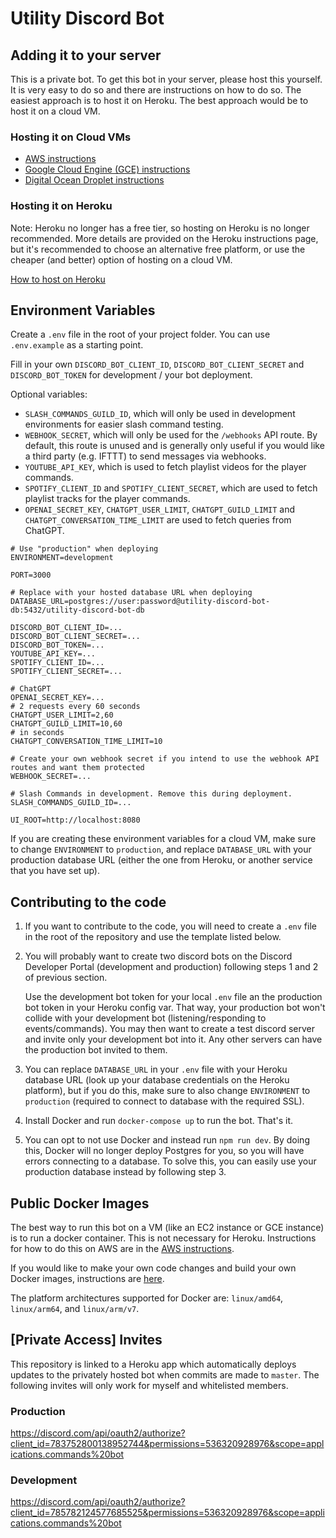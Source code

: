 # Utility Discord Bot

## Adding it to your server

This is a private bot. To get this bot in your server, please host this yourself. It is very easy to do so and there are instructions on how to do so. The easiest approach is to host it on Heroku. The best approach would be to host it on a cloud VM.

### Hosting it on Cloud VMs

- [AWS instructions](/docs/AWS-Instructions.md)
- [Google Cloud Engine (GCE) instructions](/docs/GCE-Instructions.md)
- [Digital Ocean Droplet instructions](/docs/DO-Instructions.md)

### Hosting it on Heroku

Note: Heroku no longer has a free tier, so hosting on Heroku is no longer recommended. More details are provided on the Heroku instructions page, but it's recommended to choose an alternative free platform, or use the cheaper (and better) option of hosting on a cloud VM.

[How to host on Heroku](/docs/Heroku-Instructions.md)

## Environment Variables
Create a `.env` file in the root of your project folder. You can use `.env.example` as a starting point.

Fill in your own `DISCORD_BOT_CLIENT_ID`, `DISCORD_BOT_CLIENT_SECRET` and `DISCORD_BOT_TOKEN` for development / your bot deployment.

Optional variables:
- `SLASH_COMMANDS_GUILD_ID`, which will only be used in development environments for easier slash command testing.
- `WEBHOOK_SECRET`, which will only be used for the `/webhooks` API route. By default, this route is unused and is generally only useful if you would like a third party (e.g. IFTTT) to send messages via webhooks.
- `YOUTUBE_API_KEY`, which is used to fetch playlist videos for the player commands.
- `SPOTIFY_CLIENT_ID` and `SPOTIFY_CLIENT_SECRET`, which are used to fetch playlist tracks for the player commands.
- `OPENAI_SECRET_KEY`, `CHATGPT_USER_LIMIT`, `CHATGPT_GUILD_LIMIT` and `CHATGPT_CONVERSATION_TIME_LIMIT` are used to fetch queries from ChatGPT.

```
# Use "production" when deploying
ENVIRONMENT=development

PORT=3000

# Replace with your hosted database URL when deploying
DATABASE_URL=postgres://user:password@utility-discord-bot-db:5432/utility-discord-bot-db

DISCORD_BOT_CLIENT_ID=...
DISCORD_BOT_CLIENT_SECRET=...
DISCORD_BOT_TOKEN=...
YOUTUBE_API_KEY=...
SPOTIFY_CLIENT_ID=...
SPOTIFY_CLIENT_SECRET=...

# ChatGPT
OPENAI_SECRET_KEY=...
# 2 requests every 60 seconds
CHATGPT_USER_LIMIT=2,60
CHATGPT_GUILD_LIMIT=10,60
# in seconds
CHATGPT_CONVERSATION_TIME_LIMIT=10

# Create your own webhook secret if you intend to use the webhook API routes and want them protected
WEBHOOK_SECRET=...

# Slash Commands in development. Remove this during deployment.
SLASH_COMMANDS_GUILD_ID=...

UI_ROOT=http://localhost:8080
```

If you are creating these environment variables for a cloud VM, make sure to change `ENVIRONMENT` to `production`, and replace `DATABASE_URL` with your production database URL (either the one from Heroku, or another service that you have set up).

## Contributing to the code

1. If you want to contribute to the code, you will need to create a `.env` file in the root of the repository and use the template listed below.

1. You will probably want to create two discord bots on the Discord Developer Portal (development and production) following steps 1 and 2 of previous section.

    Use the development bot token for your local `.env` file an the production bot token in your Heroku config var. That way, your production bot won't collide with your development bot (listening/responding to events/commands). You may then want to create a test discord server and invite only your development bot into it. Any other servers can have the production bot invited to them.

1. You can replace `DATABASE_URL` in your `.env` file with your Heroku database URL (look up your database credentials on the Heroku platform), but if you do this, make sure to also change `ENVIRONMENT` to `production` (required to connect to database with the required SSL).

1. Install Docker and run `docker-compose up` to run the bot. That's it.

1. You can opt to not use Docker and instead run `npm run dev`. By doing this, Docker will no longer deploy Postgres for you, so you will have errors connecting to a database. To solve this, you can easily use your production database instead by following step 3.

## Public Docker Images

The best way to run this bot on a VM (like an EC2 instance or GCE instance) is to run a docker container. This is not necessary for Heroku. Instructions for how to do this on AWS are in the [AWS instructions](/docs/AWS-Instructions.md).

If you would like to make your own code changes and build your own Docker images, instructions are [here](/docs/Create-Docker-Images.md).

The platform architectures supported for Docker are: `linux/amd64`, `linux/arm64`, and `linux/arm/v7`.

## [Private Access] Invites

This repository is linked to a Heroku app which automatically deploys updates to the privately hosted bot when commits are made to `master`. The following invites will only work for myself and whitelisted members.

### Production
https://discord.com/api/oauth2/authorize?client_id=783752800138952744&permissions=536320928976&scope=applications.commands%20bot

### Development
https://discord.com/api/oauth2/authorize?client_id=785782124577685525&permissions=536320928976&scope=applications.commands%20bot
